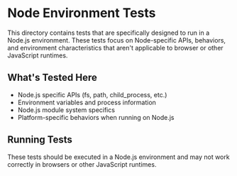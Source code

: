 # Node Environment Tests

This directory contains tests that are specifically designed to run in a Node.js environment. These tests focus on Node-specific APIs, behaviors, and environment characteristics that aren't applicable to browser or other JavaScript runtimes.

## What's Tested Here

- Node.js specific APIs (fs, path, child_process, etc.)
- Environment variables and process information
- Node.js module system specifics
- Platform-specific behaviors when running on Node.js

## Running Tests

These tests should be executed in a Node.js environment and may not work correctly in browsers or other JavaScript runtimes.